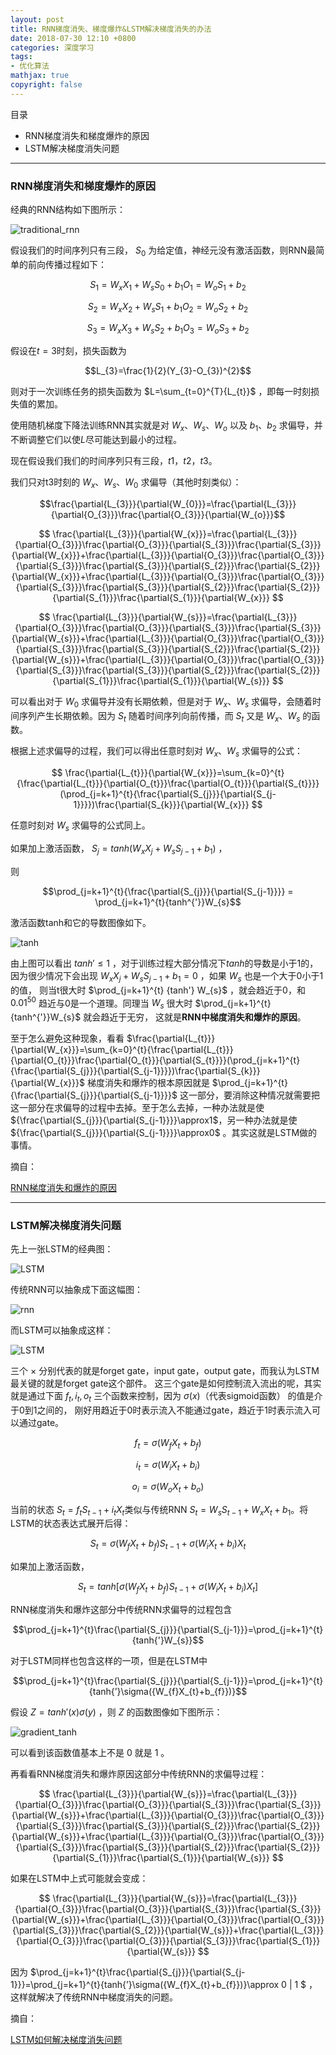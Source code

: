 ```yaml
---
layout: post
title: RNN梯度消失、梯度爆炸&LSTM解决梯度消失的办法
date: 2018-07-30 12:10 +0800
categories: 深度学习
tags:
- 优化算法
mathjax: true
copyright: false
---
```



目录

* RNN梯度消失和梯度爆炸的原因
* LSTM解决梯度消失问题


-----------

### RNN梯度消失和梯度爆炸的原因

经典的RNN结构如下图所示：

![traditional_rnn](/posts_res/2018-07-30-rnngradientdisappear/1.jpg)

假设我们的时间序列只有三段， $S_{0}$ 为给定值，神经元没有激活函数，则RNN最简单的前向传播过程如下：

$$S_{1}=W_{x}X_{1}+W_{s}S_{0}+b_{1}O_{1}=W_{o}S_{1}+b_{2}$$

$$S_{2}=W_{x}X_{2}+W_{s}S_{1}+b_{1}O_{2}=W_{o}S_{2}+b_{2}$$

$$S_{3}=W_{x}X_{3}+W_{s}S_{2}+b_{1}O_{3}=W_{o}S_{3}+b_{2}$$

假设在$t=3$时刻，损失函数为 

$$L_{3}=\frac{1}{2}(Y_{3}-O_{3})^{2}$$

则对于一次训练任务的损失函数为 $L=\sum_{t=0}^{T}{L_{t}}$ ，即每一时刻损失值的累加。

使用随机梯度下降法训练RNN其实就是对 $W_{x}  、 W_{s} 、 W_{o}$ 以及 $b_{1}、 b_{2}$ 求偏导，并不断调整它们以使$L$尽可能达到最小的过程。

现在假设我们我们的时间序列只有三段，$t1，t2，t3$。

我们只对t3时刻的 $W_{x}、W_{s}、W_{0}$ 求偏导（其他时刻类似）：

$$\frac{\partial{L_{3}}}{\partial{W_{0}}}=\frac{\partial{L_{3}}}{\partial{O_{3}}}\frac{\partial{O_{3}}}{\partial{W_{o}}}$$

$$
\frac{\partial{L_{3}}}{\partial{W_{x}}}=\frac{\partial{L_{3}}}{\partial{O_{3}}}\frac{\partial{O_{3}}}{\partial{S_{3}}}\frac{\partial{S_{3}}}{\partial{W_{x}}}+\frac{\partial{L_{3}}}{\partial{O_{3}}}\frac{\partial{O_{3}}}{\partial{S_{3}}}\frac{\partial{S_{3}}}{\partial{S_{2}}}\frac{\partial{S_{2}}}{\partial{W_{x}}}+\frac{\partial{L_{3}}}{\partial{O_{3}}}\frac{\partial{O_{3}}}{\partial{S_{3}}}\frac{\partial{S_{3}}}{\partial{S_{2}}}\frac{\partial{S_{2}}}{\partial{S_{1}}}\frac{\partial{S_{1}}}{\partial{W_{x}}}
$$

$$
\frac{\partial{L_{3}}}{\partial{W_{s}}}=\frac{\partial{L_{3}}}{\partial{O_{3}}}\frac{\partial{O_{3}}}{\partial{S_{3}}}\frac{\partial{S_{3}}}{\partial{W_{s}}}+\frac{\partial{L_{3}}}{\partial{O_{3}}}\frac{\partial{O_{3}}}{\partial{S_{3}}}\frac{\partial{S_{3}}}{\partial{S_{2}}}\frac{\partial{S_{2}}}{\partial{W_{s}}}+\frac{\partial{L_{3}}}{\partial{O_{3}}}\frac{\partial{O_{3}}}{\partial{S_{3}}}\frac{\partial{S_{3}}}{\partial{S_{2}}}\frac{\partial{S_{2}}}{\partial{S_{1}}}\frac{\partial{S_{1}}}{\partial{W_{s}}}
$$

可以看出对于 $W_{0}$ 求偏导并没有长期依赖，但是对于 $W_{x}、W_{s}$ 求偏导，会随着时间序列产生长期依赖。因为 $S_{t}$ 随着时间序列向前传播，而 $S_{t}$ 又是 $W_{x}、W_{s}$ 的函数。

根据上述求偏导的过程，我们可以得出任意时刻对 $W_{x}、W_{s}$ 求偏导的公式：

$$
\frac{\partial{L_{t}}}{\partial{W_{x}}}=\sum_{k=0}^{t}{\frac{\partial{L_{t}}}{\partial{O_{t}}}\frac{\partial{O_{t}}}{\partial{S_{t}}}}(\prod_{j=k+1}^{t}{\frac{\partial{S_{j}}}{\partial{S_{j-1}}}})\frac{\partial{S_{k}}}{\partial{W_{x}}}
$$

任意时刻对 $W_{s}$ 求偏导的公式同上。

如果加上激活函数， $S_{j}=tanh(W_{x}X_{j}+W_{s}S_{j-1}+b_{1})$ ，

则 

$$\prod_{j=k+1}^{t}{\frac{\partial{S_{j}}}{\partial{S_{j-1}}}} = \prod_{j=k+1}^{t}{tanh^{'}}W_{s}$$

激活函数tanh和它的导数图像如下。

![tanh](/posts_res/2018-07-30-rnngradientdisappear/2.jpg)


由上图可以看出 $tanh' \leq 1$ ，对于训练过程大部分情况下$tanh$的导数是小于1的，因为很少情况下会出现 $W_{x}X_{j}+W_{s}S_{j-1}+b_{1}=0$ ，如果 $W_{s}$ 也是一个大于0小于1的值，
则当t很大时 $\prod_{j=k+1}^{t} {tanh'} W_{s}$ ，就会趋近于$0$，和 $0.01^{50}$ 趋近与$0$是一个道理。同理当 $W_{s}$ 很大时 $\prod_{j=k+1}^{t}{tanh^{'}}W_{s}$ 就会趋近于无穷，
这就是**RNN中梯度消失和爆炸的原因**。

至于怎么避免这种现象，看看 $\frac{\partial{L_{t}}}{\partial{W_{x}}}=\sum_{k=0}^{t}{\frac{\partial{L_{t}}}{\partial{O_{t}}}\frac{\partial{O_{t}}}{\partial{S_{t}}}}(\prod_{j=k+1}^{t}{\frac{\partial{S_{j}}}{\partial{S_{j-1}}}})\frac{\partial{S_{k}}}{\partial{W_{x}}}$ 梯度消失和爆炸的根本原因就是 $\prod_{j=k+1}^{t}{\frac{\partial{S_{j}}}{\partial{S_{j-1}}}}$ 这一部分，要消除这种情况就需要把这一部分在求偏导的过程中去掉。至于怎么去掉，一种办法就是使 ${\frac{\partial{S_{j}}}{\partial{S_{j-1}}}}\approx1$，另一种办法就是使 ${\frac{\partial{S_{j}}}{\partial{S_{j-1}}}}\approx0$ 。其实这就是LSTM做的事情。


摘自：

>
[RNN梯度消失和爆炸的原因](https://zhuanlan.zhihu.com/p/28687529)


-----------

### LSTM解决梯度消失问题

先上一张LSTM的经典图：

![LSTM](/posts_res/2018-07-30-rnngradientdisappear/3.jpg)

传统RNN可以抽象成下面这幅图：

![rnn](/posts_res/2018-07-30-rnngradientdisappear/4.jpg)

而LSTM可以抽象成这样：

![LSTM](/posts_res/2018-07-30-rnngradientdisappear/5.jpg)

三个 × 分别代表的就是forget gate，input gate，output gate，而我认为LSTM最关键的就是forget gate这个部件。
这三个gate是如何控制流入流出的呢，其实就是通过下面 $f_{t},i_{t},o_{t}$ 三个函数来控制，因为 $\sigma(x)$（代表sigmoid函数） 的值是介于0到1之间的，
刚好用趋近于0时表示流入不能通过gate，趋近于1时表示流入可以通过gate。

$$f_{t}=\sigma({W_{f}X_{t}}+b_{f})$$

$$i_{t}=\sigma({W_{i}X_{t}}+b_{i})$$

$$o_{i}=\sigma({W_{o}X_{t}}+b_{o})$$

当前的状态 $S_{t}=f_{t}S_{t-1}+i_{t}X_{t}$类似与传统RNN $S_{t}=W_{s}S_{t-1}+W_{x}X_{t}+b_{1}$。将LSTM的状态表达式展开后得：

$$S_{t}=\sigma(W_{f}X_{t}+b_{f})S_{t-1}+\sigma(W_{i}X_{t}+b_{i})X_{t}$$

如果加上激活函数， 

$$S_{t}=tanh\left[\sigma(W_{f}X_{t}+b_{f})S_{t-1}+\sigma(W_{i}X_{t}+b_{i})X_{t}\right]$$

RNN梯度消失和爆炸这部分中传统RNN求偏导的过程包含 

$$\prod_{j=k+1}^{t}\frac{\partial{S_{j}}}{\partial{S_{j-1}}}=\prod_{j=k+1}^{t}{tanh{'}W_{s}}$$

对于LSTM同样也包含这样的一项，但是在LSTM中 

$$\prod_{j=k+1}^{t}\frac{\partial{S_{j}}}{\partial{S_{j-1}}}=\prod_{j=k+1}^{t}{tanh{’}\sigma({W_{f}X_{t}+b_{f}})}$$

假设 $Z=tanh{'}(x)\sigma({y})$ ，则 $Z$ 的函数图像如下图所示：

![gradient_tanh](/posts_res/2018-07-30-rnngradientdisappear/6.jpg)

可以看到该函数值基本上不是 0 就是 1 。

再看看RNN梯度消失和爆炸原因这部分中传统RNN的求偏导过程：

$$
\frac{\partial{L_{3}}}{\partial{W_{s}}}=\frac{\partial{L_{3}}}{\partial{O_{3}}}\frac{\partial{O_{3}}}{\partial{S_{3}}}\frac{\partial{S_{3}}}{\partial{W_{s}}}+\frac{\partial{L_{3}}}{\partial{O_{3}}}\frac{\partial{O_{3}}}{\partial{S_{3}}}\frac{\partial{S_{3}}}{\partial{S_{2}}}\frac{\partial{S_{2}}}{\partial{W_{s}}}+\frac{\partial{L_{3}}}{\partial{O_{3}}}\frac{\partial{O_{3}}}{\partial{S_{3}}}\frac{\partial{S_{3}}}{\partial{S_{2}}}\frac{\partial{S_{2}}}{\partial{S_{1}}}\frac{\partial{S_{1}}}{\partial{W_{s}}}
$$

如果在LSTM中上式可能就会变成：

$$
\frac{\partial{L_{3}}}{\partial{W_{s}}}=\frac{\partial{L_{3}}}{\partial{O_{3}}}\frac{\partial{O_{3}}}{\partial{S_{3}}}\frac{\partial{S_{3}}}{\partial{W_{s}}}+\frac{\partial{L_{3}}}{\partial{O_{3}}}\frac{\partial{O_{3}}}{\partial{S_{3}}}\frac{\partial{S_{2}}}{\partial{W_{s}}}+\frac{\partial{L_{3}}}{\partial{O_{3}}}\frac{\partial{O_{3}}}{\partial{S_{3}}}\frac{\partial{S_{1}}}{\partial{W_{s}}}
$$

因为 $\prod_{j=k+1}^{t}\frac{\partial{S_{j}}}{\partial{S_{j-1}}}=\prod_{j=k+1}^{t}{tanh{’}\sigma({W_{f}X_{t}+b_{f}})}\approx 0 \| 1 $ ，这样就解决了传统RNN中梯度消失的问题。


摘自：

>
[LSTM如何解决梯度消失问题](https://zhuanlan.zhihu.com/p/28749444)


